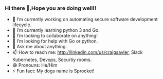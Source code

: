 ### Hi there 👋,Hope you are doing well!!

- 🔭 I’m currently working on automating secure software development lifecycle.
- 🌱 I’m currently learning python 3 and Go.
- 👯 I’m looking to collaborate on anything!
- 🤔 I’m looking for help with Go or python.
- 💬 Ask me about anything.
- 📫 How to reach me: http://linkedin.com/us/craigsayler, Slack Kubernetes, Devops, Securtiy rooms.
- 😄 Pronouns: He/Him
- ⚡ Fun fact: My dogs name is Sprocket!

